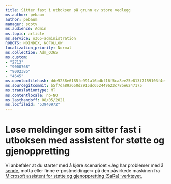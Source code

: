 ```yaml
---
title: Sitter fast i utboksen på grunn av store vedlegg
ms.author: pebaum
author: pebaum
manager: scotv
ms.audience: Admin
ms.topic: article
ms.service: o365-administration
ROBOTS: NOINDEX, NOFOLLOW
localization_priority: Normal
ms.collection: Adm_O365
ms.custom:
- "2713"
- "9000768"
- "9002385"
- "4645"
ms.openlocfilehash: dde5238e6185fe991a16bdbf16f5ca8ee25e813f7159103f4efbba2d2cd9d7c5
ms.sourcegitcommit: b5f7da89a650d2915dc652449623c78be6247175
ms.translationtype: MT
ms.contentlocale: nb-NO
ms.lasthandoff: 08/05/2021
ms.locfileid: "53940972"
---
```

# <a name="fix-messages-that-are-stuck-in-the-outbox-with-sara"></a>Løse meldinger som sitter fast i utboksen med assistent for støtte og gjenoppretting

Vi anbefaler at du starter med å kjøre scenarioet «Jeg har problemer med å [sende,](https://aka.ms/SaRA-OutlookSendReceive) motta eller finne e-postmeldinger» på den påvirkede maskinen fra [Microsoft assistent for støtte og gjenoppretting (SaRa)-verktøyet.](https://diagnostics.office.com/#/)

